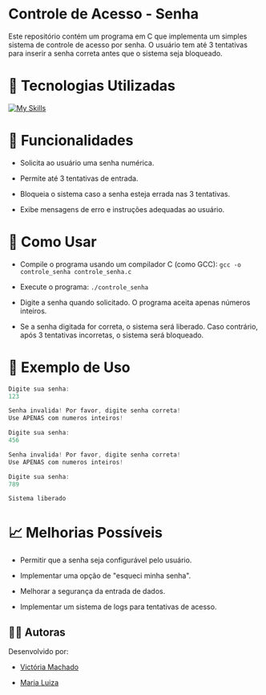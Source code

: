 # Controle de Acesso - Senha

Este repositório contém um programa em C que implementa um simples sistema de controle de acesso por senha. O usuário tem até 3 tentativas para inserir a senha correta antes que o sistema seja bloqueado.

# 📌 Tecnologias Utilizadas

[![My Skills](https://skillicons.dev/icons?i=cpp)](https://skillicons.dev)

# 🔹 Funcionalidades

* Solicita ao usuário uma senha numérica.

* Permite até 3 tentativas de entrada.

* Bloqueia o sistema caso a senha esteja errada nas 3 tentativas.

* Exibe mensagens de erro e instruções adequadas ao usuário.

# 🚀 Como Usar

* Compile o programa usando um compilador C (como GCC): ```gcc -o controle_senha controle_senha.c```

* Execute o programa: ```./controle_senha```

* Digite a senha quando solicitado. O programa aceita apenas números inteiros.

* Se a senha digitada for correta, o sistema será liberado. Caso contrário, após 3 tentativas incorretas, o sistema será bloqueado.

# 📌 Exemplo de Uso

```c++
Digite sua senha:
123

Senha invalida! Por favor, digite senha correta!
Use APENAS com numeros inteiros!

Digite sua senha:
456

Senha invalida! Por favor, digite senha correta!
Use APENAS com numeros inteiros!

Digite sua senha:
789

Sistema liberado
```

# 📈 Melhorias Possíveis

* Permitir que a senha seja configurável pelo usuário.

* Implementar uma opção de "esqueci minha senha".

* Melhorar a segurança da entrada de dados.

* Implementar um sistema de logs para tentativas de acesso.

## 👩‍💻 Autoras

Desenvolvido por:

* [Victória Machado](https://github.com/VickMM)

* [Maria Luiza](https://github.com/i-malur)
